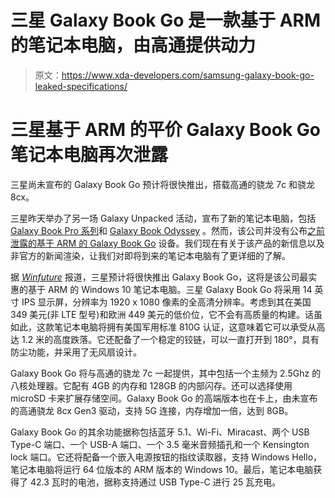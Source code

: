 # 三星 Galaxy Book Go 是一款基于 ARM 的笔记本电脑，由高通提供动力

> 原文：<https://www.xda-developers.com/samsung-galaxy-book-go-leaked-specifications/>

# 三星基于 ARM 的平价 Galaxy Book Go 笔记本电脑再次泄露

三星尚未宣布的 Galaxy Book Go 预计将很快推出，搭载高通的骁龙 7c 和骁龙 8cx。

三星昨天举办了另一场 Galaxy Unpacked 活动，宣布了新的笔记本电脑，包括 [Galaxy Book Pro 系列](https://www.xda-developers.com/samsung-galaxy-book-pro-laptops-2021/)和 [Galaxy Book Odyssey](https://www.xda-developers.com/galaxy-book-odyssey-first-rtx-3050-laptop/) 。然而，该公司并没有公布[之前泄露的基于 ARM 的 Galaxy Book Go](https://www.xda-developers.com/samsung-galaxy-book-go-cheap-arm-windows-laptop/) 设备。我们现在有关于该产品的新信息以及非官方的新闻渲染，让我们对即将到来的笔记本电脑有了更详细的了解。

据 [*Winfuture*](https://winfuture.de/news,122633.html) 报道，三星预计将很快推出 Galaxy Book Go，这将是该公司最实惠的基于 ARM 的 Windows 10 笔记本电脑。三星 Galaxy Book Go 将采用 14 英寸 IPS 显示屏，分辨率为 1920 x 1080 像素的全高清分辨率。考虑到其在美国 349 美元(非 LTE 型号)和欧洲 449 美元的低价位，它不会有高质量的构建。话虽如此，这款笔记本电脑将拥有美国军用标准 810G 认证，这意味着它可以承受从高达 1.2 米的高度跌落。它还配备了一个稳定的铰链，可以一直打开到 180°，具有防尘功能，并采用了无风扇设计。

Galaxy Book Go 将与高通的骁龙 7c 一起提供，其中包括一个主频为 2.5Ghz 的八核处理器。它配有 4GB 的内存和 128GB 的内部闪存。还可以选择使用 microSD 卡来扩展存储空间。Galaxy Book Go 的高端版本也在卡上，由未宣布的高通骁龙 8cx Gen3 驱动，支持 5G 连接，内存增加一倍，达到 8GB。

Galaxy Book Go 的其余功能据称包括蓝牙 5.1、Wi-Fi、Miracast、两个 USB Type-C 端口、一个 USB-A 端口、一个 3.5 毫米音频插孔和一个 Kensington lock 端口。它还将配备一个嵌入电源按钮的指纹读取器，支持 Windows Hello，笔记本电脑将运行 64 位版本的 ARM 版本的 Windows 10。最后，笔记本电脑获得了 42.3 瓦时的电池，据称支持通过 USB Type-C 进行 25 瓦充电。